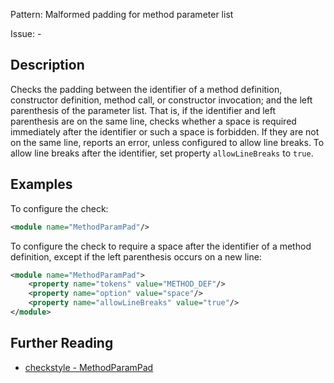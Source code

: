 Pattern: Malformed padding for method parameter list

Issue: -

## Description

Checks the padding between the identifier of a method definition, constructor definition, method call, or constructor invocation; and the left parenthesis of the parameter list. That is, if the identifier and left parenthesis are on the same line, checks whether a space is required immediately after the identifier or such a space is forbidden. If they are not on the same line, reports an error, unless configured to allow line breaks. To allow line breaks after the identifier, set property `allowLineBreaks` to `true`. 

## Examples

To configure the check: 


```xml
<module name="MethodParamPad"/>
```
        

To configure the check to require a space after the identifier of a method definition, except if the left parenthesis occurs on a new line: 


```xml
<module name="MethodParamPad">
    <property name="tokens" value="METHOD_DEF"/>
    <property name="option" value="space"/>
    <property name="allowLineBreaks" value="true"/>
</module>
```

## Further Reading

* [checkstyle - MethodParamPad](http://checkstyle.sourceforge.net/config_whitespace.html#MethodParamPad)
